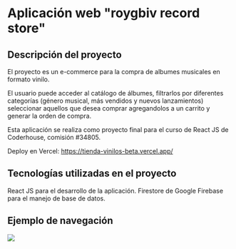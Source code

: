 # Aplicación web "roygbiv record store"

## Descripción del proyecto
El proyecto es un e-commerce para la compra de albumes musicales en formato vinilo.

El usuario puede acceder al catálogo de álbumes, filtrarlos por diferentes categorías (género musical, más vendidos y nuevos lanzamientos) seleccionar aquellos que desea comprar agregandolos a un carrito y generar la orden de compra.

Esta aplicación se realiza como proyecto final para el curso de React JS de Coderhouse, comisión #34805.

Deploy en Vercel: https://tienda-vinilos-beta.vercel.app/

## Tecnologías utilizadas en el proyecto

React JS para el desarrollo de la aplicación.
Firestore de Google Firebase para el manejo de base de datos.

## Ejemplo de navegación

![](https://github.com/acevjuan/tienda-vinilos/blob/main/ejemplo-navegacion.gif)

